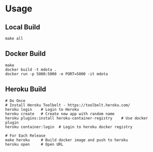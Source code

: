 Usage
=====

Local Build
-----------

    make all
    
Docker Build
------------

    make
    docker build -t mdota .
    docker run -p 5000:5000 -e PORT=5000 -it mdota

Heroku Build
------------

    # Do Once
    # Install Heroku Toolbelt - https://toolbelt.heroku.com/
    heroku login    # Login to Heroku
    heroku create   # Create new app with random name
    heroku plugins:install heroku-container-registry    # Use docker plugin
    heroku container:login  # Login to heroku docker registry
    
    # For Each Release
    make heroku     # Build docker image and push to heroku
    heroku open     # Open URL
